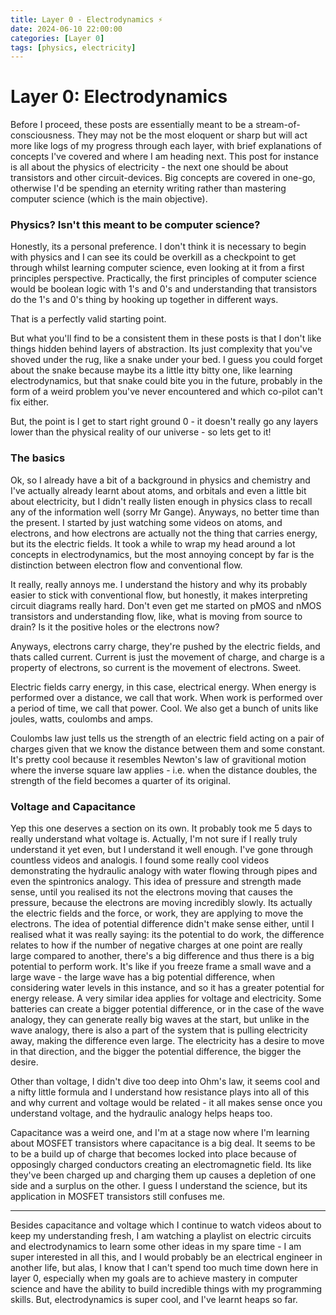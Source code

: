 ```yaml
---
title: Layer 0 - Electrodynamics ⚡
date: 2024-06-10 22:00:00
categories: [Layer 0]
tags: [physics, electricity]
---
```


# Layer 0: Electrodynamics

Before I proceed, these posts are essentially meant to be a stream-of-consciousness. They may not be the most eloquent or sharp but will act more like logs of my progress through each layer, with brief explanations of concepts I've covered and where I am heading next. This post for instance is all about the physics of electricity - the next one should be about transistors and other circuit-devices. Big concepts are covered in one-go, otherwise I'd be spending an eternity writing rather than mastering computer science (which is the main objective).

### Physics? Isn't this meant to be computer science?

Honestly, its a personal preference. I don't think it is necessary to begin with physics and I can see its could be overkill as a checkpoint to get through whilst learning computer science, even looking at it from a first principles perspective. Practically, the first principles of computer science would be boolean logic with 1's and 0's and understanding that transistors do the 1's and 0's thing by hooking up together in different ways.

That is a perfectly valid starting point.

But what you'll find to be a consistent them in these posts is that I don't like things hidden behind layers of abstraction. Its just complexity that you've shoved under the rug, like a snake under your bed. I guess you could forget about the snake because maybe its a little itty bitty one, like learning electrodynamics, but that snake could bite you in the future, probably in the form of a weird problem you've never encountered and which co-pilot can't fix either.

But, the point is I get to start right ground 0 - it doesn't really go any layers lower than the physical reality of our universe - so lets get to it!

### The basics

Ok, so I already have a bit of a background in physics and chemistry and I've actually already learnt about atoms, and orbitals and even a little bit about electricity, but I didn't really listen enough in physics class to recall any of the information well (sorry Mr Gange). Anyways, no better time than the present. I started by just watching some videos on atoms, and electrons, and how electrons are actually not the thing that carries energy, but its the electric fields. It took a while to wrap my head around a lot concepts in electrodynamics, but the most annoying concept by far is the distinction between electron flow and conventional flow.

It really, really annoys me. I understand the history and why its probably easier to stick with conventional flow, but honestly, it makes interpreting circuit diagrams really hard. Don't even get me started on pMOS and nMOS transistors and understanding flow, like, what is moving from source to drain? Is it the positive holes or the electrons now?

Anyways, electrons carry charge, they're pushed by the electric fields, and thats called current. Current is just the movement of charge, and charge is a property of electrons, so current is the movement of electrons. Sweet.

Electric fields carry energy, in this case, electrical energy. When energy is performed over a distance, we call that work. When work is performed over a period of time, we call that power. Cool. We also get a bunch of units like joules, watts, coulombs and amps.

Coulombs law just tells us the strength of an electric field acting on a pair of charges given that we know the distance between them and some constant. It's pretty cool because it resembles Newton's law of gravitional motion where the inverse square law applies - i.e. when the distance doubles, the strength of the field becomes a quarter of its original.

### Voltage and Capacitance

Yep this one deserves a section on its own. It probably took me 5 days to really understand what voltage is. Actually, I'm not sure if I really truly understand it yet even, but I understand it well enough. I've gone through countless videos and analogis. I found some really cool videos demonstrating the hydraulic analogy with water flowing through pipes and even the spintronics analogy. This idea of pressure and strength made sense, until you realised its not the electrons moving that causes the pressure, because the electrons are moving incredibly slowly. Its actually the electric fields and the force, or work, they are applying to move the electrons. The idea of potential difference didn't make sense either, until I realised what it was really saying: its the potential to do work, the difference relates to how if the number of negative charges at one point are really large compared to another, there's a big difference and thus there is a big potential to perform work. It's like if you freeze frame a small wave and a large wave - the large wave has a big potential difference, when considering water levels in this instance, and so it has a greater potential for energy release. A very similar idea applies for voltage and electricity. Some batteries can create a bigger potential difference, or in the case of the wave analogy, they can generate really big waves at the start, but unlike in the wave analogy, there is also a part of the system that is pulling electricity away, making the difference even large. The electricity has a desire to move in that direction, and the bigger the potential difference, the bigger the desire.

Other than voltage, I didn't dive too deep into Ohm's law, it seems cool and a nifty little formula and I understand how resistance plays into all of this and why current and voltage would be related - it all makes sense once you understand voltage, and the hydraulic analogy helps heaps too.

Capacitance was a weird one, and I'm at a stage now where I'm learning about MOSFET transistors where capacitance is a big deal. It seems to be to be a build up of charge that becomes locked into place because of opposingly charged conductors creating an electromagnetic field. Its like they've been charged up and charging them up causes a depletion of one side and a surplus on the other. I guess I understand the science, but its application in MOSFET transistors still confuses me.

---

Besides capacitance and voltage which I continue to watch videos about to keep my understanding fresh, I am watching a playlist on electric circuits and electrodynamics to learn some other ideas in my spare time - I am super interested in all this, and I would probably be an electrical engineer in another life, but alas, I know that I can't spend too much time down here in layer 0, especially when my goals are to achieve mastery in computer science and have the ability to build incredible things with my programming skills. But, electrodynamics is super cool, and I've learnt heaps so far.
